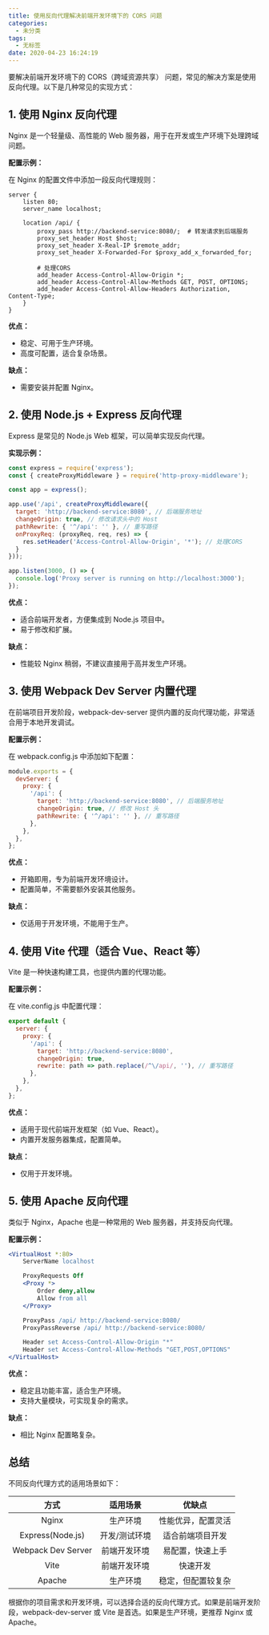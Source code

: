 ```yaml
---
title: 使用反向代理解决前端开发环境下的 CORS 问题
categories:
  - 未分类
tags:
  - 无标签
date: 2020-04-23 16:24:19
---
```


要解决前端开发环境下的 CORS（跨域资源共享） 问题，常见的解决方案是使用反向代理。以下是几种常见的实现方式：

## 1. 使用 Nginx 反向代理

Nginx 是一个轻量级、高性能的 Web 服务器，用于在开发或生产环境下处理跨域问题。

**配置示例：**

在 Nginx 的配置文件中添加一段反向代理规则：

```nginx
server {
    listen 80;
    server_name localhost;

    location /api/ {
        proxy_pass http://backend-service:8080/;  # 转发请求到后端服务
        proxy_set_header Host $host;
        proxy_set_header X-Real-IP $remote_addr;
        proxy_set_header X-Forwarded-For $proxy_add_x_forwarded_for;

        # 处理CORS
        add_header Access-Control-Allow-Origin *;
        add_header Access-Control-Allow-Methods GET, POST, OPTIONS;
        add_header Access-Control-Allow-Headers Authorization, Content-Type;
    }
}
```

**优点：**

-	稳定、可用于生产环境。
-	高度可配置，适合复杂场景。

**缺点：**

-	需要安装并配置 Nginx。

## 2. 使用 Node.js + Express 反向代理

Express 是常见的 Node.js Web 框架，可以简单实现反向代理。

**实现示例：**

```javascript
const express = require('express');
const { createProxyMiddleware } = require('http-proxy-middleware');

const app = express();

app.use('/api', createProxyMiddleware({
  target: 'http://backend-service:8080', // 后端服务地址
  changeOrigin: true, // 修改请求头中的 Host
  pathRewrite: { '^/api': '' }, // 重写路径
  onProxyReq: (proxyReq, req, res) => {
    res.setHeader('Access-Control-Allow-Origin', '*'); // 处理CORS
  }
}));

app.listen(3000, () => {
  console.log('Proxy server is running on http://localhost:3000');
});
```

**优点：**

-	适合前端开发者，方便集成到 Node.js 项目中。
-	易于修改和扩展。

**缺点：**

-	性能较 Nginx 稍弱，不建议直接用于高并发生产环境。

## 3. 使用 Webpack Dev Server 内置代理

在前端项目开发阶段，webpack-dev-server 提供内置的反向代理功能，非常适合用于本地开发调试。

**配置示例：**

在 webpack.config.js 中添加如下配置：

```javascript
module.exports = {
  devServer: {
    proxy: {
      '/api': {
        target: 'http://backend-service:8080', // 后端服务地址
        changeOrigin: true, // 修改 Host 头
        pathRewrite: { '^/api': '' }, // 重写路径
      },
    },
  },
};
```

**优点：**

-	开箱即用，专为前端开发环境设计。
-	配置简单，不需要额外安装其他服务。

**缺点：**

-	仅适用于开发环境，不能用于生产。

## 4. 使用 Vite 代理（适合 Vue、React 等）

Vite 是一种快速构建工具，也提供内置的代理功能。

**配置示例：**

在 vite.config.js 中配置代理：

```javascript
export default {
  server: {
    proxy: {
      '/api': {
        target: 'http://backend-service:8080',
        changeOrigin: true,
        rewrite: path => path.replace(/^\/api/, ''), // 重写路径
      },
    },
  },
};
```

**优点：**

-	适用于现代前端开发框架（如 Vue、React）。
-	内置开发服务器集成，配置简单。

**缺点：**

-	仅用于开发环境。

## 5. 使用 Apache 反向代理

类似于 Nginx，Apache 也是一种常用的 Web 服务器，并支持反向代理。

**配置示例：**

```apache
<VirtualHost *:80>
    ServerName localhost

    ProxyRequests Off
    <Proxy *>
        Order deny,allow
        Allow from all
    </Proxy>

    ProxyPass /api/ http://backend-service:8080/
    ProxyPassReverse /api/ http://backend-service:8080/

    Header set Access-Control-Allow-Origin "*"
    Header set Access-Control-Allow-Methods "GET,POST,OPTIONS"
</VirtualHost>
```

**优点：**

-	稳定且功能丰富，适合生产环境。
-	支持大量模块，可实现复杂的需求。

**缺点：**

-	相比 Nginx 配置略复杂。

## 总结

不同反向代理方式的适用场景如下：

| 方式 | 适用场景 | 优缺点 |
| :-: | :-: | :-: |
| Nginx | 生产环境 | 性能优异，配置灵活 |
| Express(Node.js) | 开发/测试环境 | 适合前端项目开发 |
| Webpack Dev Server | 前端开发环境 | 易配置，快速上手 |
| Vite | 前端开发环境 | 快速开发 |
| Apache | 生产环境 | 稳定，但配置较复杂 |

根据你的项目需求和开发环境，可以选择合适的反向代理方式。如果是前端开发阶段，webpack-dev-server 或 Vite 是首选。如果是生产环境，更推荐 Nginx 或 Apache。

